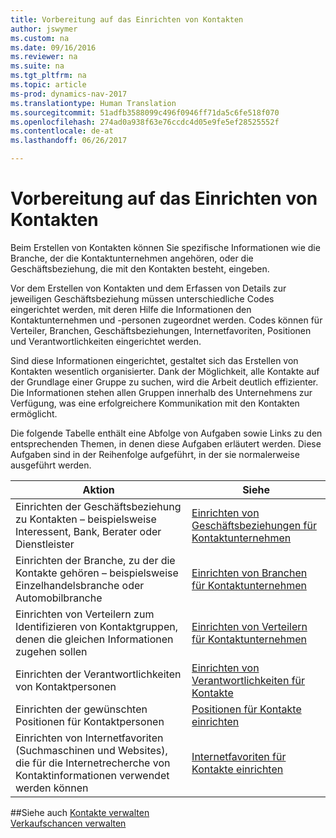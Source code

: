 ```yaml
---
title: Vorbereitung auf das Einrichten von Kontakten
author: jswymer
ms.custom: na
ms.date: 09/16/2016
ms.reviewer: na
ms.suite: na
ms.tgt_pltfrm: na
ms.topic: article
ms-prod: dynamics-nav-2017
ms.translationtype: Human Translation
ms.sourcegitcommit: 51adfb3588099c496f0946ff71da5c6fe518f070
ms.openlocfilehash: 274ad0a938f63e76ccdc4d05e9fe5ef28525552f
ms.contentlocale: de-at
ms.lasthandoff: 06/26/2017

---
```

# <a name="prepare-for-setting-up-contacts"></a>Vorbereitung auf das Einrichten von Kontakten
Beim Erstellen von Kontakten können Sie spezifische Informationen wie die Branche, der die Kontaktunternehmen angehören, oder die Geschäftsbeziehung, die mit den Kontakten besteht, eingeben.

Vor dem Erstellen von Kontakten und dem Erfassen von Details zur jeweiligen Geschäftsbeziehung müssen unterschiedliche Codes eingerichtet werden, mit deren Hilfe die Informationen den Kontaktunternehmen und -personen zugeordnet werden. Codes können für Verteiler, Branchen, Geschäftsbeziehungen, Internetfavoriten, Positionen und Verantwortlichkeiten eingerichtet werden.

Sind diese Informationen eingerichtet, gestaltet sich das Erstellen von Kontakten wesentlich organisierter. Dank der Möglichkeit, alle Kontakte auf der Grundlage einer Gruppe zu suchen, wird die Arbeit deutlich effizienter. Die Informationen stehen allen Gruppen innerhalb des Unternehmens zur Verfügung, was eine erfolgreichere Kommunikation mit den Kontakten ermöglicht.

Die folgende Tabelle enthält eine Abfolge von Aufgaben sowie Links zu den entsprechenden Themen, in denen diese Aufgaben erläutert werden. Diese Aufgaben sind in der Reihenfolge aufgeführt, in der sie normalerweise ausgeführt werden.

|Aktion |Siehe |
|---|----|
|Einrichten der Geschäftsbeziehung zu Kontakten – beispielsweise Interessent, Bank, Berater oder Dienstleister|[Einrichten von Geschäftsbeziehungen für Kontaktunternehmen](marketing-business-relations.md)|
|Einrichten der Branche, zu der die Kontakte gehören – beispielsweise Einzelhandelsbranche oder Automobilbranche|[Einrichten von Branchen für Kontaktunternehmen](marketing-industry-groups.md)|
|Einrichten von Verteilern zum Identifizieren von Kontaktgruppen, denen die gleichen Informationen zugehen sollen|[Einrichten von Verteilern für Kontaktunternehmen](marketing-mailing-groups.md)|
|Einrichten der Verantwortlichkeiten von Kontaktpersonen|[Einrichten von Verantwortlichkeiten für Kontakte](marketing-job-responsibilities.md)|
|Einrichten der gewünschten Positionen für Kontaktpersonen|[Positionen für Kontakte einrichten](marketing-organizational-levels.md)|
|Einrichten von Internetfavoriten (Suchmaschinen und Websites), die für die Internetrecherche von Kontaktinformationen verwendet werden können|[Internetfavoriten für Kontakte einrichten](marketing-web-sources.md)|

##<a name="see-also"></a>Siehe auch
[Kontakte verwalten](marketing-contacts.md)  
[Verkaufschancen verwalten](marketing-manage-sales-opportunities.md)

